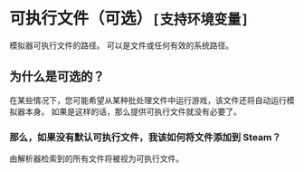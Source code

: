 # 可执行文件（可选）`[支持环境变量]`

模拟器可执行文件的路径。 可以是文件或任何有效的系统路径。

## 为什么是可选的？

在某些情况下，您可能希望从某种批处理文件中运行游戏，该文件还将自动运行模拟器本身。 如果是这样的话，那么提供可执行文件就没有必要了。

### 那么，如果没有默认可执行文件，我该如何将文件添加到 Steam？

由解析器检索到的所有文件将被视为可执行文件。
